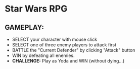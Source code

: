 # Star Wars RPG

## GAMEPLAY:

* SELECT your character with mouse click
* SELECT one of three enemy players to attack first
* BATTLE the "Current Defender" by clicking "Attack" button
* WIN by defeating all enemies.
* **CHALLENGE:** Play as Yoda and WIN (without dying...)


